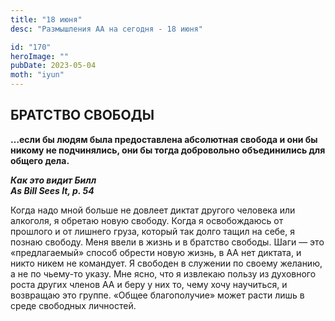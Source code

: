```yaml
---
title: "18 июня"
desc: "Размышления АА на сегодня - 18 июня"

id: "170"
heroImage: ""
pubDate: 2023-05-04
moth: "iyun"
---
```


## БРАТСТВО СВОБОДЫ

**…если бы людям была предоставлена абсолютная свобода и они бы никому не
подчинялись, они бы тогда добровольно объединились для общего дела.**

**_Как это видит Билл  
As Bill Sees It, p. 54_**

Когда надо мной больше не довлеет диктат другого человека или алкоголя, я
обретаю новую свободу. Когда я освобождаюсь от прошлого и от лишнего груза,
который так долго тащил на себе, я познаю свободу. Меня ввели в жизнь и в
братство свободы. Шаги — это «предлагаемый» способ обрести новую жизнь, в АА
нет диктата, и никто никем не командует. Я свободен в служении по своему
желанию, а не по чьему-то указу. Мне ясно, что я извлекаю пользу из духовного
роста других членов АА и беру у них то, чему хочу научиться, и возвращаю это
группе. «Общее благополучие» может расти лишь в среде свободных личностей.
